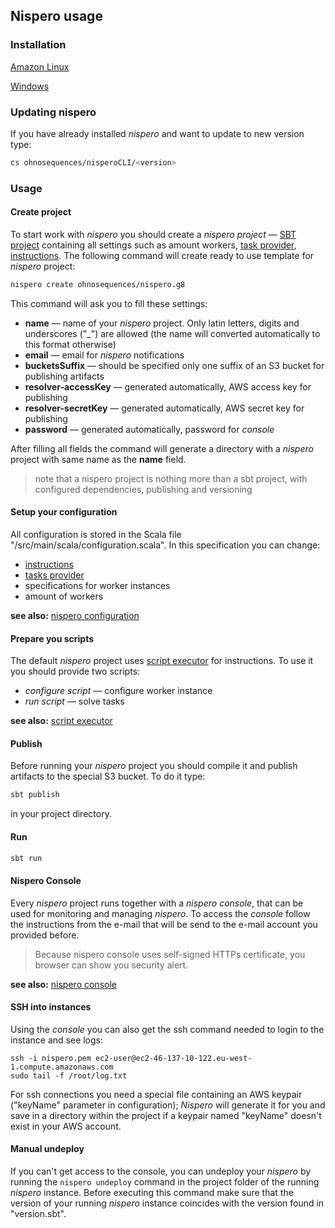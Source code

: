 ## Nispero usage

### Installation

[Amazon Linux](installation-amazon-linux.md)

[Windows](installation-windows.md)

### Updating nispero

If you have already installed *nispero* and want to update to new version type:

```bash
cs ohnosequences/nisperoCLI/<version>
```

### Usage

#### Create project

To start work with *nispero* you should create a *nispero project* — [SBT project](http://www.scala-sbt.org/)
containing all settings such as amount workers, [task provider](tasks-providers.md), [instructions](overview.md#instructions).
The following command will create ready to use template for *nispero* project:

```bash
nispero create ohnosequences/nispero.g8
```

This command will ask you to fill these settings:

* **name** — name of your *nispero* project. Only latin letters, digits and underscores ("_") are allowed (the name will converted automatically to this format otherwise)
* **email** — email for *nispero* notifications
* **bucketsSuffix** — should be specified only one suffix of an S3 bucket for publishing artifacts
* **resolver-accessKey** — generated automatically, AWS access key for publishing
* **resolver-secretKey** — generated automatically, AWS secret key for publishing
* **password** — generated automatically, password for *console*

After filling all fields the command will generate a directory with a *nispero* project with same name as the **name** field.

> note that a nispero project is nothing more than a sbt project, with configured dependencies, publishing and versioning

#### Setup your configuration

All configuration is stored in the Scala file "<project name>/src/main/scala/configuration.scala". In this specification you can change:

* [instructions](overview.md#instructions)
* [tasks provider](tasks-providers.md)
* specifications for worker instances
* amount of workers

**see also:** [nispero configuration](config.md)


#### Prepare you scripts

The default *nispero* project uses [script executor](script-executor.md) for instructions. To use it you should provide two scripts:

* *configure script* — configure worker instance
* *run script* — solve tasks

**see also:** [script executor](script-executor.md)

#### Publish

Before running your *nispero* project you should compile it and publish artifacts to the special S3 bucket. To do it type:

```bash
sbt publish
```

in your project directory.

#### Run

```bash
sbt run
```


#### Nispero Console

Every *nispero* project runs together with a *nispero console*, that can be used for monitoring and managing *nispero*. To access the *console* follow the instructions from the e-mail that will be send to the e-mail account you provided before.

> Because nispero console uses self-signed HTTPs certificate, you browser can show you security alert.

**see also:** [nispero console](console.md)

#### SSH into instances

Using the *console* you can also get the ssh command needed to login to the instance and see logs:

```
ssh -i nispero.pem ec2-user@ec2-46-137-10-122.eu-west-1.compute.amazonaws.com
sudo tail -f /root/log.txt
```

For ssh connections you need a special file containing an AWS keypair ("keyName" parameter in configuration); *Nispero* will generate it for you and save in a directory within the project if a keypair named "keyName" doesn't exist in your AWS account.

#### Manual undeploy

If you can't get access to the console, you can undeploy your *nispero* by running the `nispero undeploy` command in the project folder of the running *nispero* instance. Before executing this command make sure that the version of your running *nispero* instance coincides with the version found in "version.sbt".




